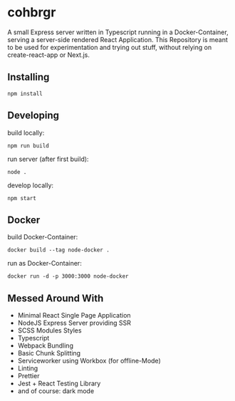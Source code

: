 # cohbrgr

A small Express server written in Typescript running in a Docker-Container, serving a server-side rendered React Application.
This Repository is meant to be used for experimentation and trying out stuff, without relying on create-react-app or Next.js.

## Installing

```
npm install
```

## Developing

build locally:

```
npm run build
```

run server (after first build):

```
node .
```

develop locally:

```
npm start
```

## Docker

build Docker-Container:

```
docker build --tag node-docker .
```

run as Docker-Container:

```
docker run -d -p 3000:3000 node-docker
```

## Messed Around With

- Minimal React Single Page Application
- NodeJS Express Server providing SSR
- SCSS Modules Styles
- Typescript
- Webpack Bundling
- Basic Chunk Splitting
- Serviceworker using Workbox (for offline-Mode)
- Linting
- Prettier
- Jest + React Testing Library
- and of course: dark mode
